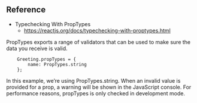 ## Reference 
- Typechecking With PropTypes
    - https://reactjs.org/docs/typechecking-with-proptypes.html



PropTypes exports a range of validators that can be used to make sure the data you receive is valid. 
```
    Greeting.propTypes = {
        name: PropTypes.string
    };
```
In this example, we’re using PropTypes.string. When an invalid value is provided for a prop, a warning will be 
shown in the JavaScript console. 
For performance reasons, propTypes is only checked in development mode.
